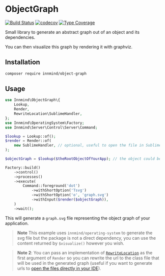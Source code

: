 # ObjectGraph

[![Build Status](https://github.com/innmind/objectgraph/workflows/CI/badge.svg?branch=master)](https://github.com/innmind/objectgraph/actions?query=workflow%3ACI)
[![codecov](https://codecov.io/gh/innmind/objectgraph/branch/develop/graph/badge.svg)](https://codecov.io/gh/innmind/objectgraph)
[![Type Coverage](https://shepherd.dev/github/innmind/objectgraph/coverage.svg)](https://shepherd.dev/github/innmind/objectgraph)

Small library to generate an abstract graph out of an object and its dependencies.

You can then visualize this graph by rendering it with graphviz.

## Installation

```sh
composer require innmind/object-graph
```

## Usage

```php
use Innmind\ObjectGraph\{
    Lookup,
    Render,
    RewriteLocation\SublimeHandler,
};
use Innmind\OperatingSystem\Factory;
use Innmind\Server\Control\Server\Command;

$lookup = Lookup::of();
$render = Render::of(
    new SublimeHandler, // optional, useful to open the file in Sublime Text instead of the browser
);

$objectGraph = $lookup($theRootObjectOfYourApp); // the object could be the framework instance for example

Factory::build()
    ->control()
    ->processes()
    ->execute(
        Command::foreground('dot')
            ->withShortOption('Tsvg')
            ->withShortOption('o', 'graph.svg')
            ->withInput($render($objectGraph)),
    )
    ->wait();
```

This will generate a `graph.svg` file representing the object graph of your application.

> **Note** This example uses `innmind/operating-system` to generate the svg file but the package is not a direct dependency, you can use the content returned by `$visualize()` however you wish.

> **Note 2**: You can pass an implementation of [`RewriteLocation`](src/RewriteLocation.php) as the first argument of `Render` so you can rewrite the url to the class file that will be used in the generated graph (useful if you want to generate urls to [open the files directly in your IDE](https://github.com/sanduhrs/phpstorm-url-handler#usage)).
